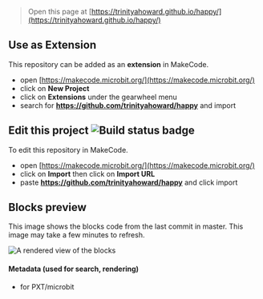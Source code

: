 
> Open this page at [https://trinityahoward.github.io/happy/](https://trinityahoward.github.io/happy/)

## Use as Extension

This repository can be added as an **extension** in MakeCode.

* open [https://makecode.microbit.org/](https://makecode.microbit.org/)
* click on **New Project**
* click on **Extensions** under the gearwheel menu
* search for **https://github.com/trinityahoward/happy** and import

## Edit this project ![Build status badge](https://github.com/trinityahoward/happy/workflows/MakeCode/badge.svg)

To edit this repository in MakeCode.

* open [https://makecode.microbit.org/](https://makecode.microbit.org/)
* click on **Import** then click on **Import URL**
* paste **https://github.com/trinityahoward/happy** and click import

## Blocks preview

This image shows the blocks code from the last commit in master.
This image may take a few minutes to refresh.

![A rendered view of the blocks](https://github.com/trinityahoward/happy/raw/master/.github/makecode/blocks.png)

#### Metadata (used for search, rendering)

* for PXT/microbit
<script src="https://makecode.com/gh-pages-embed.js"></script><script>makeCodeRender("{{ site.makecode.home_url }}", "{{ site.github.owner_name }}/{{ site.github.repository_name }}");</script>
